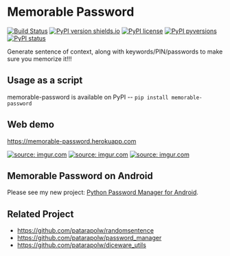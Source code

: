 # Memorable Password

[![Build Status](https://travis-ci.org/patarapolw/memorable-password.svg?branch=master)](https://travis-ci.org/patarapolw/memorable-password)
[![PyPI version shields.io](https://img.shields.io/pypi/v/memorable_password.svg)](https://pypi.python.org/pypi/memorable_password/)
[![PyPI license](https://img.shields.io/pypi/l/memorable_password.svg)](https://pypi.python.org/pypi/memorable_password/)
[![PyPI pyversions](https://img.shields.io/pypi/pyversions/memorable_password.svg)](https://pypi.python.org/pypi/memorable_password/)
[![PyPI status](https://img.shields.io/pypi/status/memorable_password.svg)](https://pypi.python.org/pypi/memorable_password/)

Generate sentence of context, along with keywords/PIN/passwords to make sure you memorize it!!!

## Usage as a script

memorable-password is available on PyPI -- `pip install memorable-password`

## Web demo

https://memorable-password.herokuapp.com

<a href="https://imgur.com/9SKe4IU"><img src="https://i.imgur.com/9SKe4IU.png" title="source: imgur.com" /></a>
<a href="https://imgur.com/arL46Hg"><img src="https://i.imgur.com/arL46Hg.png" title="source: imgur.com" /></a>
<a href="https://imgur.com/URNcUFX"><img src="https://i.imgur.com/URNcUFX.png" title="source: imgur.com" /></a>

## Memorable Password on Android

Please see my new project: [Python Password Manager for Android](https://github.com/patarapolw/pypwm-for-android).

## Related Project

- https://github.com/patarapolw/randomsentence
- https://github.com/patarapolw/password_manager
- https://github.com/patarapolw/diceware_utils
